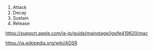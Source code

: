 1. Attack
2. Decay
3. Sustain
4. Release

https://support.apple.com/ja-jp/guide/mainstage/lgsife419620/mac

https://ja.wikipedia.org/wiki/ADSR
